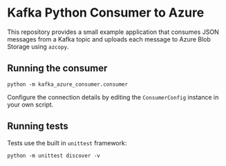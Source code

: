 # Kafka Python Consumer to Azure

This repository provides a small example application that consumes JSON
messages from a Kafka topic and uploads each message to Azure Blob Storage
using `azcopy`.

## Running the consumer

```
python -m kafka_azure_consumer.consumer
```

Configure the connection details by editing the `ConsumerConfig` instance in
your own script.

## Running tests

Tests use the built in `unittest` framework:

```
python -m unittest discover -v
```
